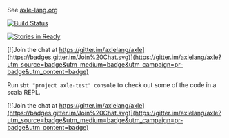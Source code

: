 See [axle-lang.org](http://axle-lang.org/)

[![Build Status](https://secure.travis-ci.org/axlelang/axle.png)](http://travis-ci.org/axlelang/axle)

[![Stories in Ready](https://badge.waffle.io/axlelang/axle.png?label=ready&title=Ready)](http://waffle.io/axlelang/axle)

[![Join the chat at https://gitter.im/axlelang/axle](https://badges.gitter.im/Join%20Chat.svg)](https://gitter.im/axlelang/axle?utm_source=badge&utm_medium=badge&utm_campaign=pr-badge&utm_content=badge)

Run `sbt "project axle-test" console` to check out some of the code in a scala REPL.


[![Join the chat at https://gitter.im/axlelang/axle](https://badges.gitter.im/Join%20Chat.svg)](https://gitter.im/axlelang/axle?utm_source=badge&utm_medium=badge&utm_campaign=pr-badge&utm_content=badge)